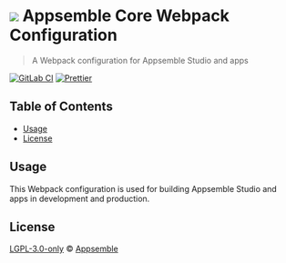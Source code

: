 # ![](https://gitlab.com/appsemble/appsemble/-/raw/0.32.1-test.1/config/assets/logo.svg) Appsemble Core Webpack Configuration

> A Webpack configuration for Appsemble Studio and apps

[![GitLab CI](https://gitlab.com/appsemble/appsemble/badges/0.32.1-test.1/pipeline.svg)](https://gitlab.com/appsemble/appsemble/-/releases/0.32.1-test.1)
[![Prettier](https://img.shields.io/badge/code_style-prettier-ff69b4.svg)](https://prettier.io)

## Table of Contents

- [Usage](#usage)
- [License](#license)

## Usage

This Webpack configuration is used for building Appsemble Studio and apps in development and
production.

## License

[LGPL-3.0-only](https://gitlab.com/appsemble/appsemble/-/blob/0.32.1-test.1/LICENSE.md) ©
[Appsemble](https://appsemble.com)
